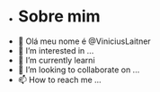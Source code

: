 - # Sobre mim
- 👋 Olá meu nome é @ViniciusLaitner
- 👀 I’m interested in ...
- 🌱 I’m currently learni
- 💞️ I’m looking to collaborate on ...
- 📫 How to reach me ...
